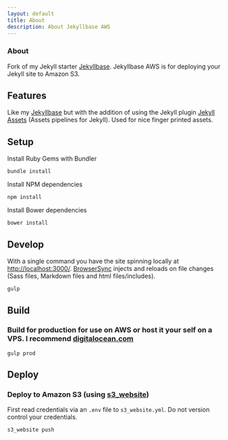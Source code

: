 ```yaml
---
layout: default
title: About
description: About Jekyllbase AWS
---
```


### About

Fork of my Jekyll starter [Jekyllbase](https://github.com/urre/jekyllbase). Jekyllbase AWS is for deploying your Jekyll site to Amazon S3. 

## Features

Like my [Jekyllbase](https://github.com/urre/jekyllbase) but with the addition of using the Jekyll plugin [Jekyll Assets](https://github.com/jekyll-assets/jekyll-assets) (Assets pipelines for Jekyll). Used for nice finger printed assets.

## Setup

Install Ruby Gems with Bundler

	bundle install 

Install NPM dependencies

	npm install

Install Bower dependencies

	bower install

## Develop

With a single command you have the site spinning locally at [http://localhost:3000/](http://localhost:3000/). [BrowserSync](http://www.browsersync.io) injects and reloads on file changes (Sass files, Markdown files and html files/includes).

    gulp

## Build

### Build for production for use on AWS or host it your self on a VPS. I recommend [digitalocean.com](http://digitalocean.com)

	gulp prod

## Deploy

### Deploy to Amazon S3 (using [s3_website](https://github.com/laurilehmijoki/s3_website))

First read credentials via an ``.env`` file to ``s3_website.yml``. Do not version control your credentials.

	s3_website push